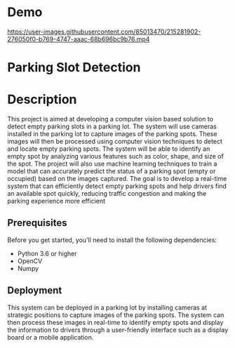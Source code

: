 # Demo 




https://user-images.githubusercontent.com/85013470/215281902-276050f0-b769-4747-aaac-68b696bc9b76.mp4
















# Parking Slot Detection

# Description
This project is aimed at developing a computer vision based solution to detect empty parking slots in a parking lot. The system will use cameras installed in the parking lot to capture images of the parking spots. These images will then be processed using computer vision techniques to detect and locate empty parking spots. The system will be able to identify an empty spot by analyzing various features such as color, shape, and size of the spot. The project will also use machine learning techniques to train a model that can accurately predict the status of a parking spot (empty or occupied) based on the images captured. The goal is to develop a real-time system that can efficiently detect empty parking spots and help drivers find an available spot quickly, reducing traffic congestion and making the parking experience more efficient




## Prerequisites
Before you get started, you'll need to install the following dependencies:

* Python 3.6 or higher
* OpenCV
* Numpy


## Deployment

This system can be deployed in a parking lot by installing cameras at strategic positions to capture images of the parking spots. The system can then process these images in real-time to identify empty spots and display the information to drivers through a user-friendly interface such as a display board or a mobile application.

